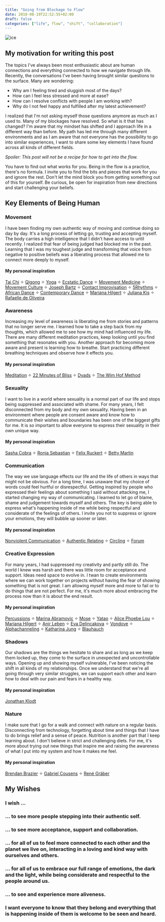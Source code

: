 ```yaml
---
title: "Going from Blockage to Flow"
date: 2018-08-19T22:52:55+02:00
draft: false
categories: ["life", flow", "shift", "collaboration"]
---
```


![ice](/img/ice.jpg)

## My motivation for writing this post

The topics I've always been most enthusiastic about are human connections and everything connected to how we navigate through life. Recently, the conversations I've been having brought similar questions to the surface. Many are wondering: 

- Why am I feeling tired and sluggish most of the days?
- How can I feel less stressed and more at ease?
- How can I resolve conflicts with people I am working with?  
- Why do I not feel happy and fulfilled after my latest achievement?

I realized that I'm not asking myself those questions anymore as much as I used to. Many of my blockages have resolved. So what is it that has changed? I'm aware that my mindset has shifted and I approach life in a different way than before. My path has led me through many different environments and as I am aware that not everyone has the possibility to go into similar experiences, I want to share some key elements I have found across all kinds of different fields.

*Spoiler: This post will not be a recipe for how to get into the flow.*

You have to find out what works for you. Being in the flow is a practice, there's no formula. I invite you to find the bits and pieces that work for you and ignore the rest. Don't let the mind block you from getting something out of this for yourself. Be curious, be open for inspiration from new directions and start challenging your beliefs.

## Key Elements of Being Human

### Movement

I have been finding my own authentic way of moving and continue doing so day by day. It's a long process of letting go, trusting and accepting myself. The body carries a high intelligence that I didn't have access to until recently. I realized that fear of being judged had blocked me in the past. Learning that I was my toughest judge and transforming that voice from negative to positive beliefs was a liberating process that allowed me to connect more deeply to myself.  

#### My personal inspiration

[Tai Chi](https://www.udemy.com/shortest-and-powerful-tai-chi-flow/) ✧ [Qigong](https://www.udemy.com/mystical-qigong) ✧ [Yoga](https://www.youtube.com/channel/UCFKE7WVJfvaHW5q283SxchA) ✧ [Ecstatic Dance](http://www.ecstaticdance.berlin/) ✧ [Movement Medicine](http://movement-medicine.berlin/?lang=en) ✧ [Movement Culture](http://www.idoportal.com/) ✧ [Joseph Bartz](http://josephbartz.de/de/uberblick.html) ✧ [Contact Improvisation](https://www.youtube.com/watch?v=ED8hNoulZv4) ✧ [5Rhythms](https://5rhythmen-in-berlin.de/) ✧ [African Dance](https://www.youtube.com/watch?v=nDxXPbH2wZE) ✧ [Contemporary Dance](http://marameo.de/dozenten/rakesh-sukesh/) ✧ [Mariana Hilgert](https://www.youtube.com/watch?v=kQs-D1fHpVI) ✧ [Juliana Kis](https://www.youtube.com/watch?v=QrrTt1dpiJA) ✧ [Rafaelle de Oliveira](https://www.youtube.com/watch?v=-t6Jrw9lk3s)

### Awareness

Increasing my level of awareness is liberating me from stories and patterns that no longer serve me. I learned how to take a step back from my thoughts, which allowed me to see how my mind had influenced my life. There are many different meditation practices, keep looking until you find something that resonates with you. Another approach for becoming more aware and present is learning how to breathe. Start practicing different breathing techniques and observe how it effects you. 


#### My personal inspiration

[Meditation](https://www.youtube.com/watch?v=9zkbmFTW8qg) ✧ [22 Minutes of Bliss](https://ecstaticawakeningretreat.com/22minsofbliss) ✧ [Dyads](https://medium.com/@laura.kroth/seeing-things-clearly-living-life-fully-why-i-love-dyad-meditation-233eb134c38e) ✧ [The Wim Hof Method](https://www.wimhofmethod.com/breathing-exercises)

### Sexuality

I want to live in a world where sexuality is a normal part of our life and stops being suppressed and associated with shame. For many years, I felt disconnected from my body and my own sexuality. Having been in an environment where people are consent aware and know how to communicate their wishes and boundaries has been one of the biggest gifts for me. It is so important to allow everyone to express their sexuality in their own unique way.

#### My personal inspiration

[Sasha Cobra](https://www.sashacobra.com/) ✧ [Ronja Sebastian](http://ronjasebastian.com/) ✧ [Felix Ruckert](https://www.youtube.com/watch?v=2uxoN7mY5KI) ✧ [Betty Martin](https://bettymartin.org/videos/)

### Communication

The way we use language effects our life and the life of others in ways that might not be obvious. For a long time, I was unaware that my choice of words could feel hurtful or disrespectful. Getting inspired by people who expressed their feelings about something I said without attacking me, I started changing my way of communicating. I learned to let go of blame, shame and judgement towards myself and others. The key is being able to express what's happening inside of me while being respectful and considerate of the feelings of others. I invite you not to suppress or ignore your emotions, they will bubble up sooner or later. 


#### My personal inspiration

[Nonviolent Communication](https://www.youtube.com/watch?v=UEqmZ2E1o64) ✧ [Authentic Relating](https://www.authenticrelatingtraining.com/) ✧ [Circling](http://circlingeurope.com/product/online-course-starting-sept-8/) ✧ [Forum](https://www.zegg-forum.org/de/) 

### Creative Expression

For many years, I had suppressed my creativity and partly still do. The world I knew was harsh and there was little room for acceptance and support. Ideas need space to evolve in. I twan to create environments where we can work together on projects without having the fear of showing something that is not great. I am allowing myself more and more to fail or to do things that are not perfect. For me, it's much more about embracing the process now than it is about the end result.

#### My personal inspiration

[Percussions](https://www.youtube.com/watch?v=mH6pMWanENc) ✧ [Marina Abramovic](https://www.youtube.com/watch?v=Qor1zzj-WtA) ✧ [Mose](https://www.youtube.com/watch?v=K4q-zx1keWY) ✧ [Yatao](https://www.youtube.com/watch?v=hzSwPXiPJuE) ✧ [Alice Phoebe Lou](https://www.alicephoebelou.com/) ✧ [Mariana Hilgert](http://marianahilgert.com/) ✧ [Anir Leben](http://anirleben.com/) ✧ [Eva Delincakova](https://www.instagram.com/evadelincakova/) ✧ [Vondove](https://www.instagram.com/vondove/?hl=en) ✧ [Alphachanneling](https://alphachanneling.com/) ✧ [Katharina Jung](https://katharinajung.format.com/) ✧ [Blauhauch](https://www.blauhauch.eu/) 

### Shadows 

Our shadows are the things we hesitate to share and as long as we keep them locked up, they come to the surface in unexpected and uncontrollable ways. Opening up and showing myself vulnerable, I've been noticing the shift in all kinds of my relationships. Once we understand that we're all going through very similar struggles, we can support each other and learn how to deal with our pain and fears in a healthy way. 

#### My personal inspiration

[Jonathan Klodt](https://www.youtube.com/watch?v=ZQDUnpX23K8)

### Nature

I make sure that I go for a walk and connect with nature on a regular basis. Disconnecting from technology, forgetting about time and things that I have to do brings relief and a sense of peace. Nutrition is another part that I keep learning about. I don't believe in strict and challenging diets. For me, it's more about trying out new things that inspire me and raising the awareness of what I put into my system and how it makes me feel. 

#### My personal inspiration

[Brendan Brazier](http://www.brendanbrazier.com/nutritional-philosophy) ✧ [Gabriel Cousens](https://www.goodreads.com/book/show/171662.Conscious_Eating) ✧ [René Gräber](https://heilfasten.renegraeber.de/)


## My Wishes

### I wish ...

### ... to see more people stepping into their authentic self.

### ... to see more acceptance, support and collaboration. 

### ... for all of us to feel more connected to each other and the planet we live on, interacting in a loving and kind way with ourselves and others.

### ... for all of us to embrace our full range of emotions, the dark and the light, while being considerate and respectful to the people around us. 

### ... to see and experience more aliveness.

### **I want everyone to know that they belong and everything that is happening inside of them is welcome to be seen and heard.**